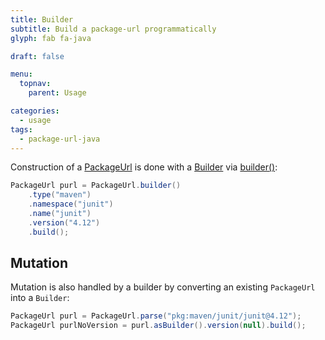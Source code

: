 ```yaml
---
title: Builder
subtitle: Build a package-url programmatically
glyph: fab fa-java

draft: false

menu:
  topnav:
    parent: Usage

categories:
  - usage
tags:
  - package-url-java
---
```

Construction of a [PackageUrl](../../maven/apidocs/org/sonatype/goodies/packageurl/PackageUrl.html) is done with a
[Builder](../../maven/apidocs/org/sonatype/goodies/packageurl/PackageUrlBuilder.html) via
[builder()](../../maven/apidocs/org/sonatype/goodies/packageurl/PackageUrl.html#builder--):

```java
PackageUrl purl = PackageUrl.builder()
    .type("maven")
    .namespace("junit")
    .name("junit")
    .version("4.12")
    .build();
```

## Mutation

Mutation is also handled by a builder by converting an existing `PackageUrl` into a `Builder`:

```java
PackageUrl purl = PackageUrl.parse("pkg:maven/junit/junit@4.12");
PackageUrl purlNoVersion = purl.asBuilder().version(null).build();
```